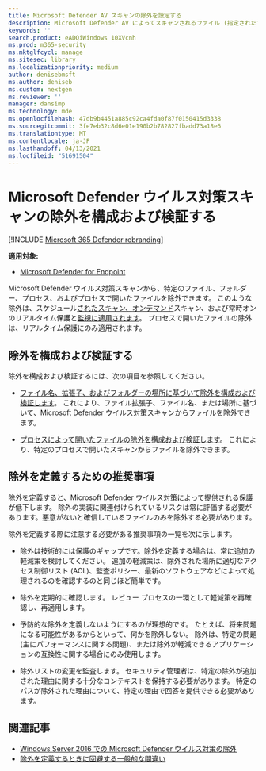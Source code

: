 ```yaml
---
title: Microsoft Defender AV スキャンの除外を設定する
description: Microsoft Defender AV によってスキャンされるファイル (指定されたプロセスによって変更されたファイルを含む) とフォルダーを除外できます。 PowerShell を使用して除外を検証します。
keywords: ''
search.product: eADQiWindows 10XVcnh
ms.prod: m365-security
ms.mktglfcycl: manage
ms.sitesec: library
ms.localizationpriority: medium
author: denisebmsft
ms.author: deniseb
ms.custom: nextgen
ms.reviewer: ''
manager: dansimp
ms.technology: mde
ms.openlocfilehash: 47db9b4451a885c92ca4fda0f87f0150415d3338
ms.sourcegitcommit: 3fe7eb32c8d6e01e190b2b782827fbadd73a18e6
ms.translationtype: MT
ms.contentlocale: ja-JP
ms.lasthandoff: 04/13/2021
ms.locfileid: "51691504"
---
```

# <a name="configure-and-validate-exclusions-for-microsoft-defender-antivirus-scans"></a>Microsoft Defender ウイルス対策スキャンの除外を構成および検証する

[!INCLUDE [Microsoft 365 Defender rebranding](../../includes/microsoft-defender.md)]


**適用対象:**

- [Microsoft Defender for Endpoint](/microsoft-365/security/defender-endpoint/)

Microsoft Defender ウイルス対策スキャンから、特定のファイル、フォルダー、プロセス、およびプロセスで開いたファイルを除外できます。 このような除外は、スケジュール[されたスキャン、](scheduled-catch-up-scans-microsoft-defender-antivirus.md)[オンデマンド](run-scan-microsoft-defender-antivirus.md)スキャン、および常時オンのリアルタイム保護と[監視に適用されます](configure-real-time-protection-microsoft-defender-antivirus.md)。 プロセスで開いたファイルの除外は、リアルタイム保護にのみ適用されます。

## <a name="configure-and-validate-exclusions"></a>除外を構成および検証する

除外を構成および検証するには、次の項目を参照してください。

- [ファイル名、拡張子、およびフォルダーの場所に基づいて除外を構成および検証します](configure-extension-file-exclusions-microsoft-defender-antivirus.md)。 これにより、ファイル拡張子、ファイル名、または場所に基づいて、Microsoft Defender ウイルス対策スキャンからファイルを除外できます。

- [プロセスによって開いたファイルの除外を構成および検証します](configure-process-opened-file-exclusions-microsoft-defender-antivirus.md)。 これにより、特定のプロセスで開いたスキャンからファイルを除外できます。

## <a name="recommendations-for-defining-exclusions"></a>除外を定義するための推奨事項

除外を定義すると、Microsoft Defender ウイルス対策によって提供される保護が低下します。 除外の実装に関連付けられているリスクは常に評価する必要があります。悪意がないと確信しているファイルのみを除外する必要があります。

除外を定義する際に注意する必要がある推奨事項の一覧を次に示します。  

- 除外は技術的には保護のギャップです。除外を定義する場合は、常に追加の軽減策を検討してください。 追加の軽減策は、除外された場所に適切なアクセス制御リスト (ACL)、監査ポリシー、最新のソフトウェアなどによって処理されるのを確認するのと同じほど簡単です。

- 除外を定期的に確認します。 レビュー プロセスの一環として軽減策を再確認し、再適用します。

- 予防的な除外を定義しないようにするのが理想的です。 たとえば、将来問題になる可能性があるからといって、何かを除外しない。 除外は、特定の問題 (主にパフォーマンスに関する問題)、または除外が軽減できるアプリケーションの互換性に関する場合にのみ使用します。

- 除外リストの変更を監査します。 セキュリティ管理者は、特定の除外が追加された理由に関する十分なコンテキストを保持する必要があります。 特定のパスが除外された理由について、特定の理由で回答を提供できる必要があります。

## <a name="related-articles"></a>関連記事

- [Windows Server 2016 での Microsoft Defender ウイルス対策の除外](configure-server-exclusions-microsoft-defender-antivirus.md)
- [除外を定義するときに回避する一般的な間違い](common-exclusion-mistakes-microsoft-defender-antivirus.md)